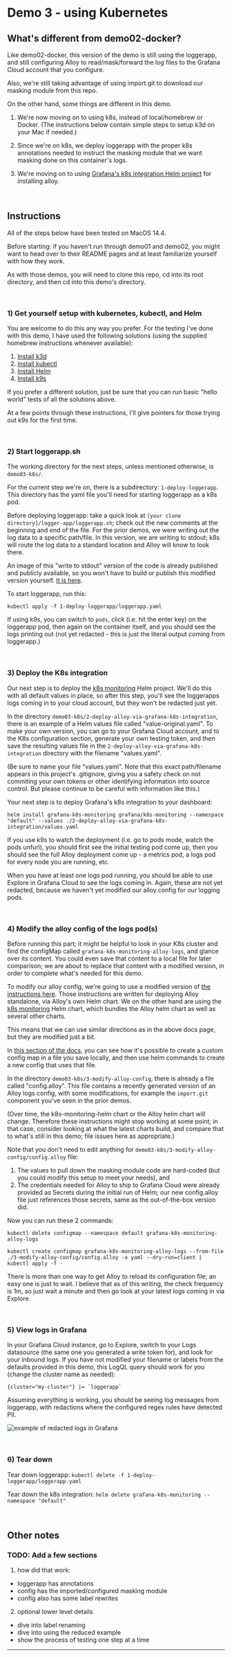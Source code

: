 # Demo 3 - using Kubernetes

## What's different from demo02-docker?

Like demo02-docker, this version of the demo is still using the loggerapp, and still configuring 
Alloy to read/mask/forward the log files to the Grafana Cloud account that you configure.

Also, we're still taking advantage of using import.git to download our masking module from this repo.

On the other hand, some things are different in this demo.

1) We're now moving on to using k8s, instead of local/homebrew or Docker. (The instructions below contain simple steps to setup k3d on your Mac if needed.)

2) Since we're on k8s, we deploy loggerapp with the proper k8s annotations needed to instruct the masking module that we want masking done on this container's logs.

3) We're moving on to using [Grafana's k8s integration Helm project](https://github.com/grafana/k8s-monitoring-helm) for installing alloy.
 

&nbsp;  
## Instructions

All of the steps below have been tested on MacOS 14.4.

Before starting: if you haven't run through demo01 and demo02, you might want to head over to their README pages and at least familiarize yourself with how they work.

As with those demos, you will need to clone this repo, cd into its root directory, and then cd into this demo's directory.


&nbsp;  
### 1) Get yourself setup with kubernetes, kubectl, and Helm
You are welcome to do this any way you prefer. For the testing I've done with this demo, I have used the following solutions (using the supplied homebrew instructions whenever available):

1) [Install k3d](https://k3d.io/)
2) [Install kubectl](https://kubernetes.io/docs/tasks/tools/install-kubectl-macos/#install-kubectl-on-macos)
3) [Install Helm](https://helm.sh/docs/intro/install/)
4) [Install k9s]()

If you prefer a different solution, just be sure that you can run basic "hello world" tests of all the solutions above.

At a few points through these instructions, I'll give pointers for those trying out k9s for the first time.


&nbsp;  
### 2) Start loggerapp.sh
The working directory for the next steps, unless mentioned otherwise, is ```demo03-k8s/```.

For the current step we're on, there is a subdirectory: ```1-deploy-loggerapp```. This directory has the yaml file you'll need for starting loggerapp as a k8s pod.

Before deploying loggerapp: take a quick look at ```[your clone directory]/logger-app/loggerapp.sh```; check out the new comments at the beginning and end of the file. For the prior demos, we were writing out the log data to a specific path/file. In this version, we are writing to stdout; k8s will route the log data to a standard location and Alloy will know to look there.

An image of this "write to stdout" version of the code is already published and publicly available, so you won't have to build or publish this modified version yourself. [It is here](https://hub.docker.com/repository/docker/danstadler/demo02-docker-loggerapp/general).

To start loggerapp, run this:

```kubectl apply -f 1-deploy-loggerapp/loggerapp.yaml```

If using k9s, you can switch to ```pods```, click (i.e. hit the enter key) on the loggerapp pod, then again on the container itself, and you should see the logs printing out (not yet redacted - this is just the literal output coming from loggerapp.)




&nbsp;  
### 3) Deploy the K8s integration
Our next step is to deploy the [k8s monitoring](https://github.com/grafana/k8s-monitoring-helm) Helm project. We'll do this with all default values in place, so after this step, you'll see the loggerapps logs coming in to your cloud account, but they won't be redacted just yet.

In the directory ```demo03-k8s/2-deploy-alloy-via-grafana-k8s-integration```, there is an example of a Helm values file called "value-original.yaml". To make your own version, you can go to your Grafana Cloud account, and to the K8s configuration section, generate your own testing token, and then save the resulting values file in the ```2-deploy-alloy-via-grafana-k8s-integration``` directory with the filename "values.yaml".

(Be sure to name your file "values.yaml". Note that this exact path/filename appears in this project's .gitignore, giving you a safety check on not commiting your own tokens or other identifying information into source control. But please continue to be careful with information like this.)

Your next step is to deploy Grafana's k8s integration to your dashboard:

```helm install grafana-k8s-monitoring grafana/k8s-monitoring --namespace "default" --values ./2-deploy-alloy-via-grafana-k8s-integration/values.yaml```

If you use k9s to watch the deployment (i.e. go to pods mode, watch the pods unfurl), you should first see the initial testing pod come up, then you should see the full Alloy deployment come up - a metrics pod, a logs pod for every node you are running, etc.

When you have at least one logs pod running, you should be able to use Explore in Grafana Cloud to see the logs coming in. Again, these are not yet redacted, because we haven't yet modified our alloy.config for our logging pods.



&nbsp;  
### 4) Modify the alloy config of the logs pod(s)
Before running this part; it might be helpful to look in your K8s cluster and find the configMap called ```grafana-k8s-monitoring-alloy-logs```, and glance over its content. You could even save that content to a local file for later comparison; we are about to replace that content with a modified version, in order to complete what's needed for this demo. 

To modify our alloy config, we're going to use a modified version of [the instructions here](https://grafana.com/docs/alloy/latest/tasks/configure/configure-kubernetes/). Those instructions are written for deploying Alloy standalone, via Alloy's own Helm chart. We on the other hand are using the [k8s monitoring](https://github.com/grafana/k8s-monitoring-helm) Helm chart, which bundles the Alloy helm chart as well as several other charts.

This means that we can use similar directions as in the above docs page, but they are modified just a bit.

In [this section of the docs](https://grafana.com/docs/alloy/latest/tasks/configure/configure-kubernetes/#method-2-create-a-separate-configmap-from-a-file), you can see how it's possible to create a custom config map in a file you save locally, and then use helm commands to create a new config that uses that file. 

In the directory ```demo03-k8s/3-modify-alloy-config```, there is already a file called "config.alloy". This file contains a recently generated version of an Alloy logs config, with some modifications, for example the ```import.git``` component you've seen in the prior demos.

(Over time, the k8s-monitoring-helm chart or the Alloy helm chart will change. Therefore these instructions might stop working at some point; in that case, consider looking at what the latest charts build, and compare that to what's still in this demo; file issues here as appropriate.) 

Note that you don't need to edit anything for ```demo03-k8s/3-modify-alloy-config/config.alloy``` file:
1) The values to pull down the masking module code are hard-coded (but you could modify this setup to meet your needs), and
2) The credentials needed for Alloy to ship to Grafana Cloud were already provided as Secrets during the initial run of Helm; our new config.alloy file just references those secrets, same as the out-of-the-box version did.

Now you can run these 2 commands:

```kubectl delete configmap --namespace default grafana-k8s-monitoring-alloy-logs```

```kubectl create configmap grafana-k8s-monitoring-alloy-logs --from-file ./3-modify-alloy-config/config.alloy -o yaml --dry-run=client | kubectl apply -f -```

There is more than one way to get Alloy to reload its configuration file; an easy one is just to wait. I believe that as of this writing, the check frequency is 1m, so just wait a minute and then go look at your latest logs coming in via Explore.


&nbsp;  
### 5) View logs in Grafana
In your Grafana Cloud instance, go to Explore, switch to your Logs datasource (the same one you generated a write
token for), and look for your inbound logs. If you have not modified your filename or labels from the defaults
provided in this demo, this LogQL query should work for you (change the cluster name as needed):

``` {cluster="my-cluster"} |= `loggerapp` ```

Assuming everything is working, you should be seeing log messages from loggerapp, with redactions where the configured regex rules have detected PII.

![example of redacted logs in Grafana](../demo01-homebrew/images/example-redacted-logs.png)


&nbsp;  
### 6) Tear down

Tear down loggerapp:
```kubectl delete -f 1-deploy-loggerapp/loggerapp.yaml```

Tear down the k8s integration:
```helm delete grafana-k8s-monitoring --namespace "default"```


&nbsp;  
## Other notes

### TODO: Add a few sections

1) how did that work:
- loggerapp has annotations
- config has the imported/configured masking module
- config also has some label rewrites

2) optional lower level details
- dive into label renaming
- dive into using the reduced example
- show the process of testing one step at a time

-----------------------------------------------------------------------------------

